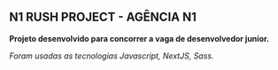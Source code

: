 ## N1 RUSH PROJECT - AGÊNCIA N1

**Projeto desenvolvido para concorrer a vaga de desenvolvedor junior.**

*Foram usadas as tecnologias Javascript, NextJS, Sass.*

